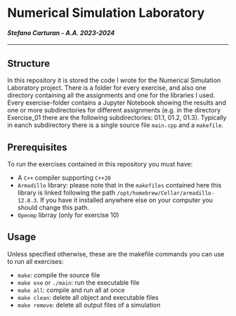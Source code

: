 # Numerical Simulation Laboratory
#### _Stefano Carturan - A.A. 2023-2024_
---

## Structure
In this repository it is stored the code I wrote for the Numerical Simulation Laboratory project. There is a folder for every exercise, and also one directory containing all the assignments and one for the libraries I used. Every exercise-folder contains a Jupyter Notebook showing the results and one or more subdirectories for different assignments (e.g. in the directory Exercise_01 there are the following subdirectories: 01.1, 01.2, 01.3). Typically in eanch subdirectory there is a single source file `main.cpp` and a `makefile`.

## Prerequisites
To run the exercises contained in this repository you must have:
- A `C++` compiler supporting `C++20`
- `Armadillo` library: please note that in the `makefiles` contained here this library is linked following the path `/opt/homebrew/Cellar/armadillo-12.8.3`. If you have it installed anywhere else on your computer you should change this path.
- `Openmp` librray (only for exercise 10)

## Usage
Unless specified otherwise, these are the makefile commands you can use to run all exercises:
- `make`: compile the source file
- `make exe` or `./main`: run the executable file
- `make all`: compile and run all at once
- `make clean`: delete all object and executable files
- `make remove`: delete all output files of a simulation